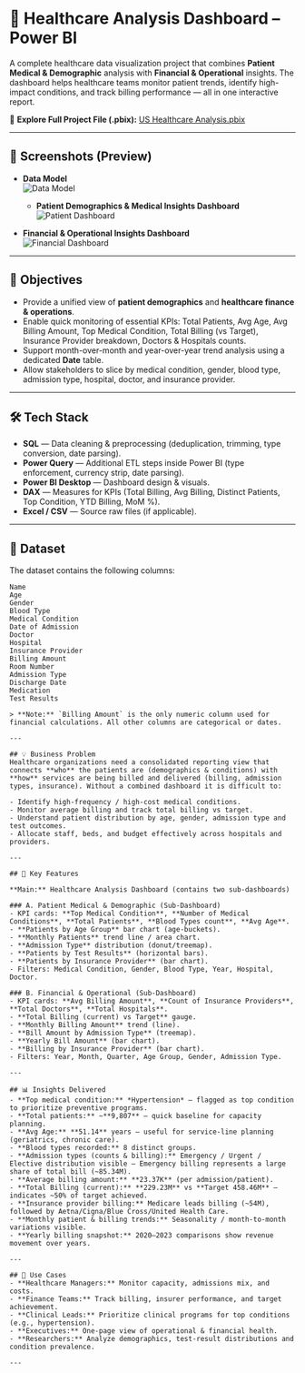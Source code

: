 # 🏥 Healthcare Analysis Dashboard – Power BI

A complete healthcare data visualization project that combines **Patient Medical & Demographic** analysis with **Financial & Operational** insights. The dashboard helps healthcare teams monitor patient trends, identify high-impact conditions, and track billing performance — all in one interactive report.

🔗 **Explore Full Project File (.pbix):** [US Healthcare Analysis.pbix](https://github.com/lubhanigola/SQL-Projects/blob/main/Healthcare%20Analysis/Dashboard%20file%20%26%20snapshot/US%20Healtcare%20Analysis.pbix)

---

## 📸 Screenshots (Preview)

- **Data Model**  
  ![Data Model](https://github.com/lubhanigola/SQL-Projects/blob/main/Healthcare%20Analysis/Dashboard%20file%20%26%20snapshot/Data%20Modelling.png)

  - **Patient Demographics & Medical Insights Dashboard**  
  ![Patient Dashboard](https://github.com/lubhanigola/SQL-Projects/blob/main/Healthcare%20Analysis/Dashboard%20file%20%26%20snapshot/Patients%20Demographics%20%26%20Medical%20Dashboard.png)

- **Financial & Operational Insights Dashboard**  
  ![Financial Dashboard](https://github.com/lubhanigola/SQL-Projects/blob/main/Healthcare%20Analysis/Dashboard%20file%20%26%20snapshot/Financial%20%26%20Operational%20Dashboard.png)

---

## 🎯 Objectives
- Provide a unified view of **patient demographics** and **healthcare finance & operations**.  
- Enable quick monitoring of essential KPIs: Total Patients, Avg Age, Avg Billing Amount, Top Medical Condition, Total Billing (vs Target), Insurance Provider breakdown, Doctors & Hospitals counts.  
- Support month-over-month and year-over-year trend analysis using a dedicated **Date** table.  
- Allow stakeholders to slice by medical condition, gender, blood type, admission type, hospital, doctor, and insurance provider.

---

## 🛠 Tech Stack
- **SQL** — Data cleaning & preprocessing (deduplication, trimming, type conversion, date parsing).  
- **Power Query** — Additional ETL steps inside Power BI (type enforcement, currency strip, date parsing).  
- **Power BI Desktop** — Dashboard design & visuals.  
- **DAX** — Measures for KPIs (Total Billing, Avg Billing, Distinct Patients, Top Condition, YTD Billing, MoM %).  
- **Excel / CSV** — Source raw files (if applicable).

---

## 📂 Dataset
The dataset contains the following columns:

```text
Name
Age
Gender
Blood Type
Medical Condition
Date of Admission
Doctor
Hospital
Insurance Provider
Billing Amount
Room Number
Admission Type
Discharge Date
Medication
Test Results

> **Note:** `Billing Amount` is the only numeric column used for financial calculations. All other columns are categorical or dates.

---

## 💡 Business Problem
Healthcare organizations need a consolidated reporting view that connects **who** the patients are (demographics & conditions) with **how** services are being billed and delivered (billing, admission types, insurance). Without a combined dashboard it is difficult to:

- Identify high-frequency / high-cost medical conditions.  
- Monitor average billing and track total billing vs target.  
- Understand patient distribution by age, gender, admission type and test outcomes.  
- Allocate staff, beds, and budget effectively across hospitals and providers.

---

## 🔑 Key Features

**Main:** Healthcare Analysis Dashboard (contains two sub-dashboards)

### A. Patient Medical & Demographic (Sub-Dashboard)
- KPI cards: **Top Medical Condition**, **Number of Medical Conditions**, **Total Patients**, **Blood Types count**, **Avg Age**.  
- **Patients by Age Group** bar chart (age-buckets).  
- **Monthly Patients** trend line / area chart.  
- **Admission Type** distribution (donut/treemap).  
- **Patients by Test Results** (horizontal bars).  
- **Patients by Insurance Provider** (bar chart).  
- Filters: Medical Condition, Gender, Blood Type, Year, Hospital, Doctor.

### B. Financial & Operational (Sub-Dashboard)
- KPI cards: **Avg Billing Amount**, **Count of Insurance Providers**, **Total Doctors**, **Total Hospitals**.  
- **Total Billing (current) vs Target** gauge.  
- **Monthly Billing Amount** trend (line).  
- **Bill Amount by Admission Type** (treemap).  
- **Yearly Bill Amount** (bar chart).  
- **Billing by Insurance Provider** (bar chart).  
- Filters: Year, Month, Quarter, Age Group, Gender, Admission Type.

---

## 📊 Insights Delivered
- **Top medical condition:** *Hypertension* — flagged as top condition to prioritize preventive programs.  
- **Total patients:** ~**9,807** — quick baseline for capacity planning.  
- **Avg Age:** **51.14** years — useful for service-line planning (geriatrics, chronic care).  
- **Blood types recorded:** 8 distinct groups.  
- **Admission types (counts & billing):** Emergency / Urgent / Elective distribution visible — Emergency billing represents a large share of total bill (~85.34M).  
- **Average billing amount:** **23.37K** (per admission/patient).  
- **Total Billing (current):** **229.23M** vs **Target 458.46M** — indicates ~50% of target achieved.  
- **Insurance provider billing:** Medicare leads billing (~54M), followed by Aetna/Cigna/Blue Cross/United Health Care.  
- **Monthly patient & billing trends:** Seasonality / month-to-month variations visible.  
- **Yearly billing snapshot:** 2020–2023 comparisons show revenue movement over years.

---

## 🚀 Use Cases
- **Healthcare Managers:** Monitor capacity, admissions mix, and costs.  
- **Finance Teams:** Track billing, insurer performance, and target achievement.  
- **Clinical Leads:** Prioritize clinical programs for top conditions (e.g., hypertension).  
- **Executives:** One-page view of operational & financial health.  
- **Researchers:** Analyze demographics, test-result distributions and condition prevalence.

---
